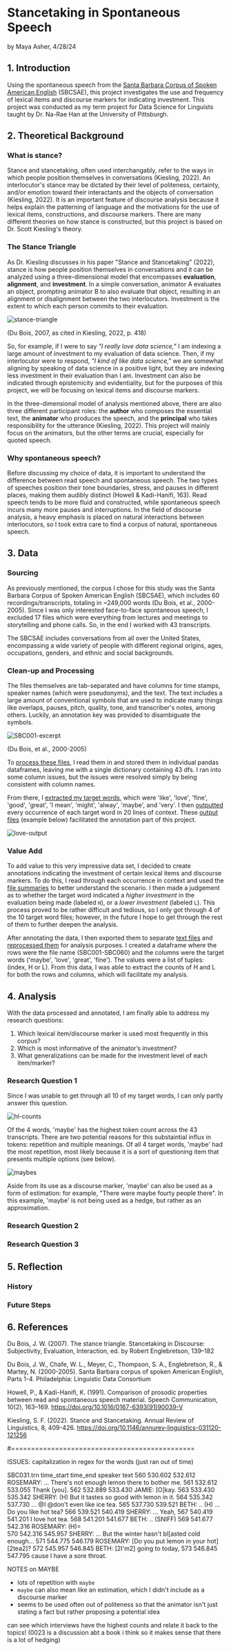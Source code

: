 # Stancetaking in Spontaneous Speech
by Maya Asher, 4/28/24
## 1. Introduction
Using the spontaneous speech from the [Santa Barbara Corpus of Spoken American English](https://www.linguistics.ucsb.edu/research/santa-barbara-corpus) (SBCSAE), this project investigates the use and frequency of lexical items and discourse markers for indicating investment. This project was conducted as my term project for Data Science for Linguists taught by Dr. Na-Rae Han at the University of Pittsburgh. 
## 2. Theoretical Background
### What is stance?
Stance and stancetaking, often used interchangably, refer to the ways in which people position themselves in conversations (Kiesling, 2022). An interlocutor's stance may be dictated by their level of politeness, certainty, and/or emotion toward their interactants and the objects of conversation (Kiesling, 2022). It is an important feature of discourse analysis because it helps explain the patterning of language and the motivations for the use of lexical items, constructions, and discourse markers. There are many different theories on how stance is constructed, but this project is based on Dr. Scott Kiesling's theory.
### The Stance Triangle
As Dr. Kiesling discusses in his paper "Stance and Stancetaking" (2022), stance is how people position themselves in conversations and it can be analyzed using a three-dimensional model that encompasses **evaluation**, **alignment**, and **investment**. In a simple conversation, animator A evaluates an object, prompting animator B to also evaluate that object, resulting in an alignment or disalignment between the two interlocutors. Investment is the extent to which each person commits to their evaluation.

![stance-triangle](/figures/Du-Bois-2007.png) 

(Du Bois, 2007, as cited in Kiesling, 2022, p. 418)

So, for example, if I were to say *"I really love data science,"* I am indexing a large amount of investment to my evaluation of data science. Then, if my interlocutor were to respond, *"I kind of like data science,"* we are somewhat aligning by speaking of data science in a positive light, but they are indexing less investment in their evaluation than I am. Investment can also be indicated through epistemicity and evidentiality, but for the purposes of this project, we will be focusing on lexical items and discourse markers. 

In the three-dimensional model of analysis mentioned above, there are also three different participant roles: the **author** who composes the essential text, the **animator** who produces the speech, and the **principal** who takes responsibility for the utterance (Kiesling, 2022). This project will mainly focus on the animators, but the other terms are crucial, especially for quoted speech.
### Why spontaneous speech? 
Before discussing my choice of data, it is important to understand the difference between read speech and spontaneous speech. The two types of speeches position their tone boundaries, stress, and pauses in different places, making them audibly distinct (Howell & Kadi-Hanifi, 163). Read speech tends to be more fluid and constructed, while spontaneous speech incurs many more pauses and interruptions. In the field of discourse analysis, a heavy emphasis is placed on natural interactions between interlocutors, so I took extra care to find a corpus of natural, spontaneous speech. 
## 3. Data 
### Sourcing
As previously mentioned, the corpus I chose for this study was the Santa Barbara Corpus of Spoken American English (SBCSAE), which includes 60 recordings/transcripts, totaling in ~249,000 words (Du Bois, et al., 2000-2005). Since I was only interested face-to-face spontaneous speech, I excluded 17 files which were everything from lectures and meetings to storytelling and phone calls. So, in the end I worked with 43 transcripts.

The SBCSAE includes conversations from all over the United States, encompassing a wide variety of people with different regional origins, ages, occupations, genders, and ethnic and social backgrounds.
### Clean-up and Processing
The files themselves are tab-separated and have columns for time stamps, speaker names (which were pseudonyms), and the text. The text includes a large amount of conventional symbols that are used to indicate many things like overlaps, pauses, pitch, quality, tone, and transcriber's notes, among others. Luckily, an annotation key was provided to disambiguate the symbols.

![SBC001-excerpt](/figures/SBC001-excerpt.png) 

(Du Bois, et al., 2000-2005)

To [process these files](https://github.com/Data-Science-for-Linguists-2024/Stance-Taking-in-Spontaneous-Speech/blob/main/notebooks/reprocessing_sbcsae.ipynb#Read-in-files), I read them in and stored them in individual pandas dataframes, leaving me with a single dictionary containing 43 dfs. I ran into some column issues, but the issues were resolved simply by being consistent with column names. 

From there, I [extracted my target words](https://nbviewer.org/github/Data-Science-for-Linguists-2024/Stance-Taking-in-Spontaneous-Speech/blob/main/notebooks/analyzing_sbcsae.ipynb#Extract-targets), which were 'like', 'love', 'fine', 'good', 'great', 'I mean', 'might', 'alway', 'maybe', and 'very'. I then [outputted](https://nbviewer.org/github/Data-Science-for-Linguists-2024/Stance-Taking-in-Spontaneous-Speech/blob/main/notebooks/analyzing_sbcsae.ipynb#Pipeline-for-outputs) every occurrence of each target word in 20 lines of context. These [output files](https://github.com/Data-Science-for-Linguists-2024/Stance-Taking-in-Spontaneous-Speech/tree/main/targets_w_context) (example below) facilitated the annotation part of this project. 

![love-output](/figures/love-output.png) 

### Value Add
To add value to this very impressive data set, I decided to create annotations indicating the investment of certain lexical items and discourse markers. To do this, I read through each occurrence in context and used the [file summaries](https://github.com/Data-Science-for-Linguists-2024/Stance-Taking-in-Spontaneous-Speech/blob/main/file_summary.md) to better understand the scenario. I then made a judgement as to whether the target word indicated a *higher investment* in the evaluation being made (labeled `H`), or a *lower investment* (labeled `L`). This process proved to be rather difficult and tedious, so I only got through 4 of the 10 target word files; however, in the future I hope to get through the rest of them to further deepen the analysis. 

After annotating the data, I then exported them to separate [text files](https://github.com/Data-Science-for-Linguists-2024/Stance-Taking-in-Spontaneous-Speech/tree/main/annotations) and [reprocessed them](https://nbviewer.org/github/Data-Science-for-Linguists-2024/Stance-Taking-in-Spontaneous-Speech/blob/main/notebooks/analyzing_sbcsae.ipynb#Analyze-the-annotated-data) for analysis purposes. I created a dataframe where the rows were the file name (SBC001-SBC060) and the columns were the target words ('maybe', 'love', 'great', 'fine'). The values were a list of tuples: (index, H or L). From this data, I was able to extract the counts of H and L for both the rows and columns, which will facilitate my analysis. 
## 4. Analysis
With the data processed and annotated, I am finally able to address my research questions:
1. Which lexical item/discourse marker is used most frequently in this corpus? 
2. Which is most informative of the animator’s investment?
3. What generalizations can be made for the investment level of each item/marker?
### Research Question 1
Since I was unable to get through all 10 of my target words, I can only partly answer this question. 

![hl-counts](/figures/hl-counts.png) 

Of the 4 words, 'maybe' has the highest token count across the 43 transcripts. There are two potential reasons for this substaintial influx in tokens: repetition and multiple meanings. Of all 4 target words, 'maybe' had the most repetition, most likely because it is a sort of questioning item that presents multiple options (see below).

![maybes](/figures/maybes.png) 

Aside from its use as a discourse marker, 'maybe' can also be used as a form of estimation: for example, "There were maybe fourty people there". In this example, 'maybe' is not being used as a hedge, but rather as an approximation. 
### Research Question 2
### Research Question 3

## 5. Reflection
### History
### Future Steps
## 6. References
Du Bois, J. W. (2007). The stance triangle. Stancetaking in Discourse: Subjectivity, Evaluation, Interaction, ed. by Robert Englebretson, 139–182

Du Bois, J. W., Chafe, W. L., Meyer, C., Thompson, S. A., Englebretson, R., & Martey, N. (2000-2005). Santa Barbara corpus of spoken American English, Parts 1-4. Philadelphia: Linguistic Data Consortium

Howell, P., & Kadi-Hanifi, K. (1991). Comparison of prosodic properties between read and spontaneous speech material. Speech Communication, 10(2), 163–169. https://doi.org/10.1016/0167-6393(91)90039-V

Kiesling, S. F. (2022). Stance and Stancetaking. Annual Review of Linguistics, 8, 409-426. https://doi.org/10.1146/annurev-linguistics-031120-121256

#==============================================


ISSUES: capitalization in regex for the words (just ran out of time)



SBC031.trn
    time_start  time_end    speaker     text
560     530.602   532.612  ROSEMARY:   ... There's not enough lemon there to bother me.
561     532.612   533.055              Thank [you].
562     532.889   533.430     JAMIE:   [O]kay.
563     533.430   535.342    SHERRY:   (H) But it tastes so good with lemon in it.
564     535.342   537.730              ... @I @don't even like ice tea. 
565     537.730   539.521      BETH:   .. (H) ... Do you like hot tea?
566     539.521   540.419    SHERRY:   ... Yeah,
567     540.419   541.201              I love hot tea.
568     541.201   541.677      BETH:   .. (SNIFF)
569     541.677   542.316  ROSEMARY:   (H)=  
570     542.316   545.957    SHERRY:   ... But the winter hasn't bl[asted cold enough... 
571     544.775   546.179  ROSEMARY:   [Do you put lemon in your hot] [2tea2]?
572     545.957   546.845      BETH:   [2I'm2] going to today,
573     546.845   547.795              cause I have a sore throat. 



NOTES on MAYBE
- lots of repetition with `maybe`
- `maybe` can also mean like an estimation, which I didn't include as a discourse marker
- seems to be used often out of politeness so that the animator isn't just stating a fact but rather proposing a potential idea

can see which interviews have the highest counts and relate it back to the topics! (0023 is a discussion abt a book i think so it makes sense that there is a lot of hedging)